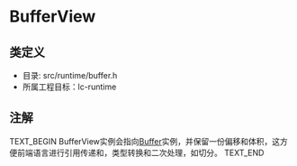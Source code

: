 # BufferView

## 类定义
* 目录: src/runtime/buffer.h
* 所属工程目标：lc-runtime

## 注解
TEXT_BEGIN
BufferView实例会指向[Buffer](buffer.md)实例，并保留一份偏移和体积，这方便前端语言进行引用传递和，类型转换和二次处理，如切分。
TEXT_END